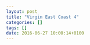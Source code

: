 ```yaml
---
layout: post
title: "Virgin East Coast 4"
categories: []
tags: []
date: 2016-06-27 10:00:14+0100
---
```


